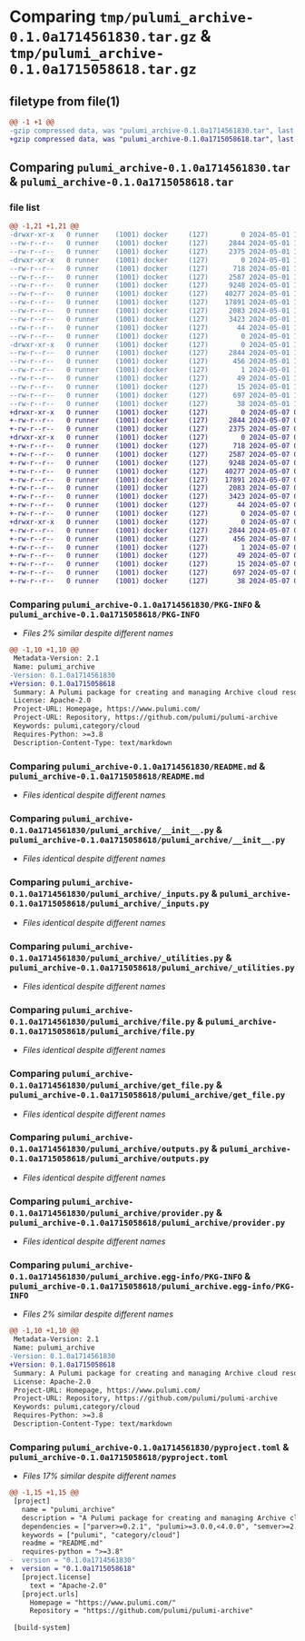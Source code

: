 # Comparing `tmp/pulumi_archive-0.1.0a1714561830.tar.gz` & `tmp/pulumi_archive-0.1.0a1715058618.tar.gz`

## filetype from file(1)

```diff
@@ -1 +1 @@
-gzip compressed data, was "pulumi_archive-0.1.0a1714561830.tar", last modified: Wed May  1 11:13:13 2024, max compression
+gzip compressed data, was "pulumi_archive-0.1.0a1715058618.tar", last modified: Tue May  7 05:12:50 2024, max compression
```

## Comparing `pulumi_archive-0.1.0a1714561830.tar` & `pulumi_archive-0.1.0a1715058618.tar`

### file list

```diff
@@ -1,21 +1,21 @@
-drwxr-xr-x   0 runner    (1001) docker     (127)        0 2024-05-01 11:13:13.697189 pulumi_archive-0.1.0a1714561830/
--rw-r--r--   0 runner    (1001) docker     (127)     2844 2024-05-01 11:13:13.697189 pulumi_archive-0.1.0a1714561830/PKG-INFO
--rw-r--r--   0 runner    (1001) docker     (127)     2375 2024-05-01 11:13:07.000000 pulumi_archive-0.1.0a1714561830/README.md
-drwxr-xr-x   0 runner    (1001) docker     (127)        0 2024-05-01 11:13:13.693189 pulumi_archive-0.1.0a1714561830/pulumi_archive/
--rw-r--r--   0 runner    (1001) docker     (127)      718 2024-05-01 11:13:07.000000 pulumi_archive-0.1.0a1714561830/pulumi_archive/__init__.py
--rw-r--r--   0 runner    (1001) docker     (127)     2587 2024-05-01 11:13:07.000000 pulumi_archive-0.1.0a1714561830/pulumi_archive/_inputs.py
--rw-r--r--   0 runner    (1001) docker     (127)     9248 2024-05-01 11:13:07.000000 pulumi_archive-0.1.0a1714561830/pulumi_archive/_utilities.py
--rw-r--r--   0 runner    (1001) docker     (127)    40277 2024-05-01 11:13:07.000000 pulumi_archive-0.1.0a1714561830/pulumi_archive/file.py
--rw-r--r--   0 runner    (1001) docker     (127)    17891 2024-05-01 11:13:07.000000 pulumi_archive-0.1.0a1714561830/pulumi_archive/get_file.py
--rw-r--r--   0 runner    (1001) docker     (127)     2083 2024-05-01 11:13:07.000000 pulumi_archive-0.1.0a1714561830/pulumi_archive/outputs.py
--rw-r--r--   0 runner    (1001) docker     (127)     3423 2024-05-01 11:13:07.000000 pulumi_archive-0.1.0a1714561830/pulumi_archive/provider.py
--rw-r--r--   0 runner    (1001) docker     (127)       44 2024-05-01 11:13:07.000000 pulumi_archive-0.1.0a1714561830/pulumi_archive/pulumi-plugin.json
--rw-r--r--   0 runner    (1001) docker     (127)        0 2024-05-01 11:13:07.000000 pulumi_archive-0.1.0a1714561830/pulumi_archive/py.typed
-drwxr-xr-x   0 runner    (1001) docker     (127)        0 2024-05-01 11:13:13.697189 pulumi_archive-0.1.0a1714561830/pulumi_archive.egg-info/
--rw-r--r--   0 runner    (1001) docker     (127)     2844 2024-05-01 11:13:13.000000 pulumi_archive-0.1.0a1714561830/pulumi_archive.egg-info/PKG-INFO
--rw-r--r--   0 runner    (1001) docker     (127)      456 2024-05-01 11:13:13.000000 pulumi_archive-0.1.0a1714561830/pulumi_archive.egg-info/SOURCES.txt
--rw-r--r--   0 runner    (1001) docker     (127)        1 2024-05-01 11:13:13.000000 pulumi_archive-0.1.0a1714561830/pulumi_archive.egg-info/dependency_links.txt
--rw-r--r--   0 runner    (1001) docker     (127)       49 2024-05-01 11:13:13.000000 pulumi_archive-0.1.0a1714561830/pulumi_archive.egg-info/requires.txt
--rw-r--r--   0 runner    (1001) docker     (127)       15 2024-05-01 11:13:13.000000 pulumi_archive-0.1.0a1714561830/pulumi_archive.egg-info/top_level.txt
--rw-r--r--   0 runner    (1001) docker     (127)      697 2024-05-01 11:13:07.000000 pulumi_archive-0.1.0a1714561830/pyproject.toml
--rw-r--r--   0 runner    (1001) docker     (127)       38 2024-05-01 11:13:13.697189 pulumi_archive-0.1.0a1714561830/setup.cfg
+drwxr-xr-x   0 runner    (1001) docker     (127)        0 2024-05-07 05:12:50.452539 pulumi_archive-0.1.0a1715058618/
+-rw-r--r--   0 runner    (1001) docker     (127)     2844 2024-05-07 05:12:50.452539 pulumi_archive-0.1.0a1715058618/PKG-INFO
+-rw-r--r--   0 runner    (1001) docker     (127)     2375 2024-05-07 05:12:43.000000 pulumi_archive-0.1.0a1715058618/README.md
+drwxr-xr-x   0 runner    (1001) docker     (127)        0 2024-05-07 05:12:50.448539 pulumi_archive-0.1.0a1715058618/pulumi_archive/
+-rw-r--r--   0 runner    (1001) docker     (127)      718 2024-05-07 05:12:43.000000 pulumi_archive-0.1.0a1715058618/pulumi_archive/__init__.py
+-rw-r--r--   0 runner    (1001) docker     (127)     2587 2024-05-07 05:12:43.000000 pulumi_archive-0.1.0a1715058618/pulumi_archive/_inputs.py
+-rw-r--r--   0 runner    (1001) docker     (127)     9248 2024-05-07 05:12:43.000000 pulumi_archive-0.1.0a1715058618/pulumi_archive/_utilities.py
+-rw-r--r--   0 runner    (1001) docker     (127)    40277 2024-05-07 05:12:43.000000 pulumi_archive-0.1.0a1715058618/pulumi_archive/file.py
+-rw-r--r--   0 runner    (1001) docker     (127)    17891 2024-05-07 05:12:43.000000 pulumi_archive-0.1.0a1715058618/pulumi_archive/get_file.py
+-rw-r--r--   0 runner    (1001) docker     (127)     2083 2024-05-07 05:12:43.000000 pulumi_archive-0.1.0a1715058618/pulumi_archive/outputs.py
+-rw-r--r--   0 runner    (1001) docker     (127)     3423 2024-05-07 05:12:43.000000 pulumi_archive-0.1.0a1715058618/pulumi_archive/provider.py
+-rw-r--r--   0 runner    (1001) docker     (127)       44 2024-05-07 05:12:43.000000 pulumi_archive-0.1.0a1715058618/pulumi_archive/pulumi-plugin.json
+-rw-r--r--   0 runner    (1001) docker     (127)        0 2024-05-07 05:12:43.000000 pulumi_archive-0.1.0a1715058618/pulumi_archive/py.typed
+drwxr-xr-x   0 runner    (1001) docker     (127)        0 2024-05-07 05:12:50.452539 pulumi_archive-0.1.0a1715058618/pulumi_archive.egg-info/
+-rw-r--r--   0 runner    (1001) docker     (127)     2844 2024-05-07 05:12:50.000000 pulumi_archive-0.1.0a1715058618/pulumi_archive.egg-info/PKG-INFO
+-rw-r--r--   0 runner    (1001) docker     (127)      456 2024-05-07 05:12:50.000000 pulumi_archive-0.1.0a1715058618/pulumi_archive.egg-info/SOURCES.txt
+-rw-r--r--   0 runner    (1001) docker     (127)        1 2024-05-07 05:12:50.000000 pulumi_archive-0.1.0a1715058618/pulumi_archive.egg-info/dependency_links.txt
+-rw-r--r--   0 runner    (1001) docker     (127)       49 2024-05-07 05:12:50.000000 pulumi_archive-0.1.0a1715058618/pulumi_archive.egg-info/requires.txt
+-rw-r--r--   0 runner    (1001) docker     (127)       15 2024-05-07 05:12:50.000000 pulumi_archive-0.1.0a1715058618/pulumi_archive.egg-info/top_level.txt
+-rw-r--r--   0 runner    (1001) docker     (127)      697 2024-05-07 05:12:43.000000 pulumi_archive-0.1.0a1715058618/pyproject.toml
+-rw-r--r--   0 runner    (1001) docker     (127)       38 2024-05-07 05:12:50.452539 pulumi_archive-0.1.0a1715058618/setup.cfg
```

### Comparing `pulumi_archive-0.1.0a1714561830/PKG-INFO` & `pulumi_archive-0.1.0a1715058618/PKG-INFO`

 * *Files 2% similar despite different names*

```diff
@@ -1,10 +1,10 @@
 Metadata-Version: 2.1
 Name: pulumi_archive
-Version: 0.1.0a1714561830
+Version: 0.1.0a1715058618
 Summary: A Pulumi package for creating and managing Archive cloud resources.
 License: Apache-2.0
 Project-URL: Homepage, https://www.pulumi.com/
 Project-URL: Repository, https://github.com/pulumi/pulumi-archive
 Keywords: pulumi,category/cloud
 Requires-Python: >=3.8
 Description-Content-Type: text/markdown
```

### Comparing `pulumi_archive-0.1.0a1714561830/README.md` & `pulumi_archive-0.1.0a1715058618/README.md`

 * *Files identical despite different names*

### Comparing `pulumi_archive-0.1.0a1714561830/pulumi_archive/__init__.py` & `pulumi_archive-0.1.0a1715058618/pulumi_archive/__init__.py`

 * *Files identical despite different names*

### Comparing `pulumi_archive-0.1.0a1714561830/pulumi_archive/_inputs.py` & `pulumi_archive-0.1.0a1715058618/pulumi_archive/_inputs.py`

 * *Files identical despite different names*

### Comparing `pulumi_archive-0.1.0a1714561830/pulumi_archive/_utilities.py` & `pulumi_archive-0.1.0a1715058618/pulumi_archive/_utilities.py`

 * *Files identical despite different names*

### Comparing `pulumi_archive-0.1.0a1714561830/pulumi_archive/file.py` & `pulumi_archive-0.1.0a1715058618/pulumi_archive/file.py`

 * *Files identical despite different names*

### Comparing `pulumi_archive-0.1.0a1714561830/pulumi_archive/get_file.py` & `pulumi_archive-0.1.0a1715058618/pulumi_archive/get_file.py`

 * *Files identical despite different names*

### Comparing `pulumi_archive-0.1.0a1714561830/pulumi_archive/outputs.py` & `pulumi_archive-0.1.0a1715058618/pulumi_archive/outputs.py`

 * *Files identical despite different names*

### Comparing `pulumi_archive-0.1.0a1714561830/pulumi_archive/provider.py` & `pulumi_archive-0.1.0a1715058618/pulumi_archive/provider.py`

 * *Files identical despite different names*

### Comparing `pulumi_archive-0.1.0a1714561830/pulumi_archive.egg-info/PKG-INFO` & `pulumi_archive-0.1.0a1715058618/pulumi_archive.egg-info/PKG-INFO`

 * *Files 2% similar despite different names*

```diff
@@ -1,10 +1,10 @@
 Metadata-Version: 2.1
 Name: pulumi_archive
-Version: 0.1.0a1714561830
+Version: 0.1.0a1715058618
 Summary: A Pulumi package for creating and managing Archive cloud resources.
 License: Apache-2.0
 Project-URL: Homepage, https://www.pulumi.com/
 Project-URL: Repository, https://github.com/pulumi/pulumi-archive
 Keywords: pulumi,category/cloud
 Requires-Python: >=3.8
 Description-Content-Type: text/markdown
```

### Comparing `pulumi_archive-0.1.0a1714561830/pyproject.toml` & `pulumi_archive-0.1.0a1715058618/pyproject.toml`

 * *Files 17% similar despite different names*

```diff
@@ -1,15 +1,15 @@
 [project]
   name = "pulumi_archive"
   description = "A Pulumi package for creating and managing Archive cloud resources."
   dependencies = ["parver>=0.2.1", "pulumi>=3.0.0,<4.0.0", "semver>=2.8.1"]
   keywords = ["pulumi", "category/cloud"]
   readme = "README.md"
   requires-python = ">=3.8"
-  version = "0.1.0a1714561830"
+  version = "0.1.0a1715058618"
   [project.license]
     text = "Apache-2.0"
   [project.urls]
     Homepage = "https://www.pulumi.com/"
     Repository = "https://github.com/pulumi/pulumi-archive"
 
 [build-system]
```


